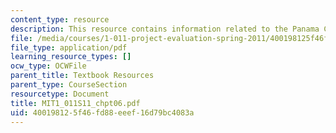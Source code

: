 ```yaml
---
content_type: resource
description: This resource contains information related to the Panama Canal.
file: /media/courses/1-011-project-evaluation-spring-2011/400198125f46fd88eeef16d79bc4083a_MIT1_011S11_chpt06.pdf
file_type: application/pdf
learning_resource_types: []
ocw_type: OCWFile
parent_title: Textbook Resources
parent_type: CourseSection
resourcetype: Document
title: MIT1_011S11_chpt06.pdf
uid: 40019812-5f46-fd88-eeef-16d79bc4083a
---
```

